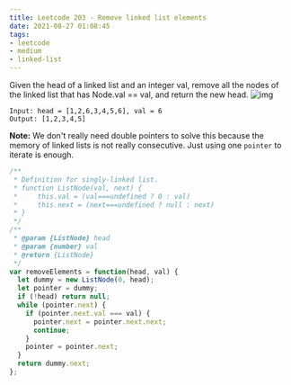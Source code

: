 ```yaml
---
title: Leetcode 203 - Remove linked list elements
date: 2021-08-27 01:08:45
tags:
- leetcode
- medium
- linked-list
---
```

Given the head of a linked list and an integer val, remove all the nodes of the linked list that has Node.val == val, and return the new head.
![img](https://assets.leetcode.com/uploads/2021/03/06/removelinked-list.jpg)
```
Input: head = [1,2,6,3,4,5,6], val = 6
Output: [1,2,3,4,5]
```
**Note:** We don't really need double pointers to solve this because the memory of linked lists is not really consecutive. Just using one `pointer` to iterate is enough.
```javascript
/**
 * Definition for singly-linked list.
 * function ListNode(val, next) {
 *     this.val = (val===undefined ? 0 : val)
 *     this.next = (next===undefined ? null : next)
 * }
 */
/**
 * @param {ListNode} head
 * @param {number} val
 * @return {ListNode}
 */
var removeElements = function(head, val) {
  let dummy = new ListNode(0, head);
  let pointer = dummy;
  if (!head) return null;
  while (pointer.next) {
    if (pointer.next.val === val) {
      pointer.next = pointer.next.next;
      continue;
    }
    pointer = pointer.next;
  }
  return dummy.next;
};
```
